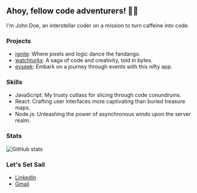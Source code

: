 ## Ahoy, fellow code adventurers! 🏴‍☠️

I'm John Doe, an interstellar coder on a mission to turn caffeine into code.

### Projects

- [ignite](https://ignitestartup.pk/): Where pixels and logic dance the fandango.
- [watchturks](http://lts.watchturks.tv/): A saga of code and creativity, told in bytes.
- [evseek](https://evseek.vercel.app/): Embark on a journey through events with this nifty app.

### Skills

- JavaScript: My trusty cutlass for slicing through code conundrums.
- React: Crafting user interfaces more captivating than buried treasure maps.
- Node.js: Unleashing the power of asynchronous winds upon the server realm.

### Stats

![GitHub stats](https://github-readme-stats.vercel.app/api?username=john-doe&show_icons=true&count_private=true&hide=stars)

### Let's Set Sail

- [LinkedIn](https://www.linkedin.com/in/muhammad-israr-khan-558300199/)
- [Gmail](israruetp@gmail.com)
